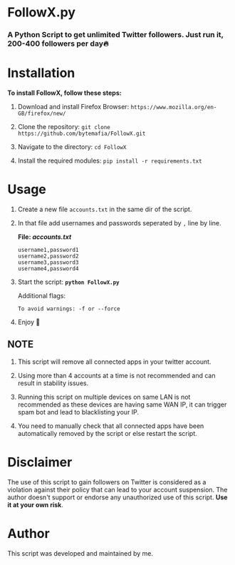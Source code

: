 # FollowX.py

### A Python Script to get unlimited Twitter followers. Just run it, 200-400 followers per day🔥

# Installation

**To install FollowX, follow these steps:**

1. Download and install Firefox Browser: `https://www.mozilla.org/en-GB/firefox/new/`

2. Clone the repository: `git clone https://github.com/bytemafia/FollowX.git`

3. Navigate to the directory: `cd FollowX`

4. Install the required modules: `pip install -r requirements.txt`

# Usage

1. Create a new file `accounts.txt` in the same dir of the script.

2. In that file add usernames and passwords seperated by `,` line by line.

   **File: *accounts.txt***

       username1,password1
       username2,password2
       username3,password3
       username4,password4

3. Start the script: **`python FollowX.py`**

   Additional flags:

       To avoid warnings: -f or --force

4. Enjoy 💚

## NOTE

1. This script will remove all connected apps in your twitter account.

2. Using more than 4 accounts at a time is not recommended and can result in stability issues.

3. Running this script on multiple devices on same LAN is not recommended as these devices are having same WAN IP, it can trigger spam bot and lead to blacklisting your IP.

4. You need to manually check that all connected apps have been automatically removed by the script or else restart the script.

# Disclaimer

The use of this script to gain followers on Twitter is considered as a violation against their policy that can lead to your account suspension. The author doesn't support or endorse any unauthorized use of this script. **Use it at your own risk**.

# Author

This script was developed and maintained by me.
